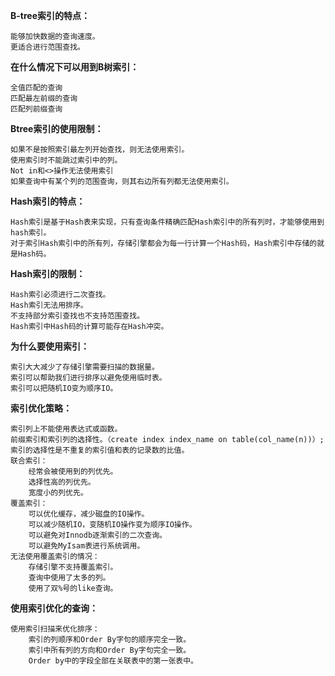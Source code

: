 **B-tree索引的特点：**

	能够加快数据的查询速度。
	更适合进行范围查找。

**在什么情况下可以用到B树索引：**

	全值匹配的查询
	匹配最左前缀的查询
	匹配列前缀查询

**Btree索引的使用限制：**

	如果不是按照索引最左列开始查找，则无法使用索引。
	使用索引时不能跳过索引中的列。
	Not in和<>操作无法使用索引
	如果查询中有某个列的范围查询，则其右边所有列都无法使用索引。

**Hash索引的特点：**

	Hash索引是基于Hash表来实现，只有查询条件精确匹配Hash索引中的所有列时，才能够使用到hash索引。
	对于索引Hash索引中的所有列，存储引擎都会为每一行计算一个Hash码，Hash索引中存储的就是Hash码。

**Hash索引的限制：**

	Hash索引必须进行二次查找。
	Hash索引无法用排序。
	不支持部分索引查找也不支持范围查找。
	Hash索引中Hash码的计算可能存在Hash冲突。

**为什么要使用索引：**

	索引大大减少了存储引擎需要扫描的数据量。
	索引可以帮助我们进行排序以避免使用临时表。
	索引可以把随机IO变为顺序IO。

**索引优化策略：**

	索引列上不能使用表达式或函数。
	前缀索引和索引列的选择性。（create index index_name on table(col_name(n))）;
	索引的选择性是不重复的索引值和表的记录数的比值。
	联合索引：
		经常会被使用到的列优先。
		选择性高的列优先。
		宽度小的列优先。
	覆盖索引：
		可以优化缓存，减少磁盘的IO操作。
		可以减少随机IO，变随机IO操作变为顺序IO操作。
		可以避免对Innodb逐渐索引的二次查询。
		可以避免MyIsam表进行系统调用。
	无法使用覆盖索引的情况：
		存储引擎不支持覆盖索引。
		查询中使用了太多的列。
		使用了双%号的like查询。

**使用索引优化的查询：**

	使用索引扫描来优化排序：
		索引的列顺序和Order By字句的顺序完全一致。
		索引中所有列的方向和Order By字句完全一致。
		Order by中的字段全部在关联表中的第一张表中。
	




